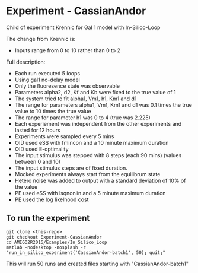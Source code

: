 # Experiment - CassianAndor

Child of experiment Krennic for Gal 1 model with In-Silico-Loop

The change from Krennic is:
* Inputs range from 0 to 10 rather than 0 to 2


Full description:
* Each	run	executed	5	loops
* Using	gal1	no-delay	model
* Only	the	fluoresence	state	was	observable
* Parameters	alpha2,	d2,	Kf	and	Kb	were	fixed	to	the	true	value	of	1
* The	system	tried	to	fit	alpha1,	Vm1,	h1,	Km1	and	d1
* The	range	for	parameters	alpha1,	Vm1,	Km1	and	d1	was	0.1	times	the	true	value	to	10	times	the	true	value
* The	range	for	parameter	h1	was	0	to	4	(true	was	2.225)
* Each	experiement	was	independent	from	the	other	experiments	and	lasted	for	12	hours
* Experiments	were	sampled	every	5	mins
* OID	used	eSS	with	fmincon	and	a	10	minute	maximum	duration
* OID	used	E-optimality
* The	input	stimulus was	stepped	with	8	steps	(each 90 mins) (values	between	0	and	10)
* The input stimulus steps are of fixed duration.
* Mocked	experiments	always	start	from	the	equilibrum	state
* Hetero	noise	was	added	to	output	with	a	standard	deviation	of	10%	of	the	value
* PE	used	eSS	with	lsqnonlin	and	a	5	minute	maximum	duration
* PE	used	the	log	likelhood	cost

## To run the experiment

```
git clone <this-repo>
git checkout Experiment-CassianAndor
cd AMIGO2R2016/Examples/In_Silico_Loop
matlab -nodesktop -nosplash -r "run_in_silico_experiment('CassianAndor-batch1', 50); quit;"
```

This will run 50 runs and created files starting with "CassianAndor-batch1"

